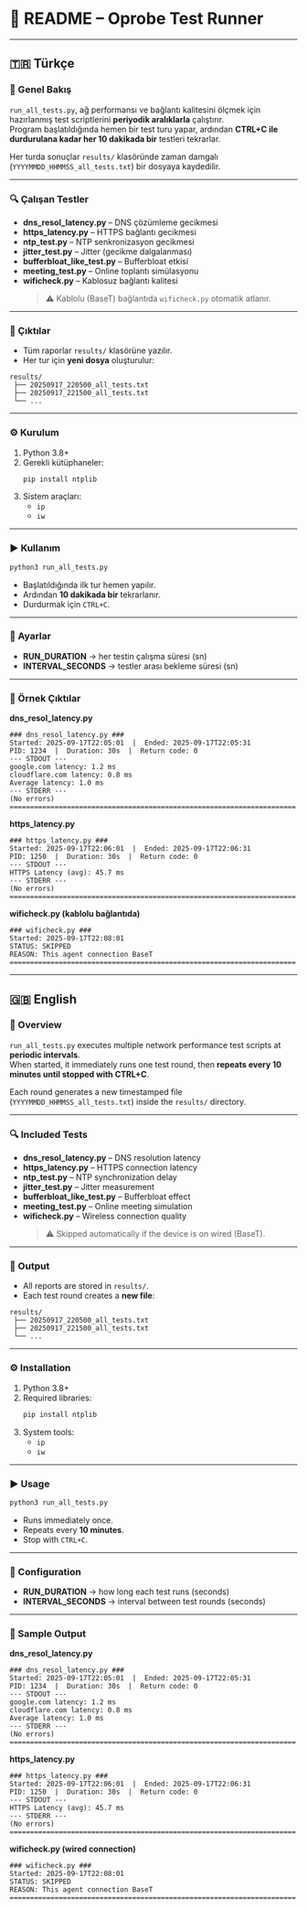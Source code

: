 # 📘 README – Oprobe Test Runner

---

## 🇹🇷 Türkçe

### 📌 Genel Bakış
`run_all_tests.py`, ağ performansı ve bağlantı kalitesini ölçmek için hazırlanmış test scriptlerini **periyodik aralıklarla** çalıştırır.  
Program başlatıldığında hemen bir test turu yapar, ardından **CTRL+C ile durdurulana kadar her 10 dakikada bir** testleri tekrarlar.  

Her turda sonuçlar `results/` klasöründe zaman damgalı (`YYYYMMDD_HHMMSS_all_tests.txt`) bir dosyaya kaydedilir.

---

### 🔍 Çalışan Testler
- **dns_resol_latency.py** – DNS çözümleme gecikmesi  
- **https_latency.py** – HTTPS bağlantı gecikmesi  
- **ntp_test.py** – NTP senkronizasyon gecikmesi  
- **jitter_test.py** – Jitter (gecikme dalgalanması)  
- **bufferbloat_like_test.py** – Bufferbloat etkisi  
- **meeting_test.py** – Online toplantı simülasyonu  
- **wificheck.py** – Kablosuz bağlantı kalitesi  
  > ⚠️ Kablolu (BaseT) bağlantıda `wificheck.py` otomatik atlanır.

---

### 📂 Çıktılar
- Tüm raporlar `results/` klasörüne yazılır.  
- Her tur için **yeni dosya** oluşturulur:  

```
results/
 ├── 20250917_220500_all_tests.txt
 ├── 20250917_221500_all_tests.txt
 └── ...
```

---

### ⚙️ Kurulum
1. Python 3.8+  
2. Gerekli kütüphaneler:
   ```bash
   pip install ntplib
   ```
3. Sistem araçları:
   - `ip`
   - `iw`

---

### ▶️ Kullanım
```bash
python3 run_all_tests.py
```

- Başlatıldığında ilk tur hemen yapılır.  
- Ardından **10 dakikada bir** tekrarlanır.  
- Durdurmak için `CTRL+C`.  

---

### 🔧 Ayarlar
- **RUN_DURATION** → her testin çalışma süresi (sn)  
- **INTERVAL_SECONDS** → testler arası bekleme süresi (sn)  

---

### 📑 Örnek Çıktılar
**dns_resol_latency.py**
```
### dns_resol_latency.py ###
Started: 2025-09-17T22:05:01  |  Ended: 2025-09-17T22:05:31
PID: 1234  |  Duration: 30s  |  Return code: 0
--- STDOUT ---
google.com latency: 1.2 ms
cloudflare.com latency: 0.8 ms
Average latency: 1.0 ms
--- STDERR ---
(No errors)
======================================================================
```

**https_latency.py**
```
### https_latency.py ###
Started: 2025-09-17T22:06:01  |  Ended: 2025-09-17T22:06:31
PID: 1250  |  Duration: 30s  |  Return code: 0
--- STDOUT ---
HTTPS Latency (avg): 45.7 ms
--- STDERR ---
(No errors)
======================================================================
```

**wificheck.py (kablolu bağlantıda)**  
```
### wificheck.py ###
Started: 2025-09-17T22:08:01
STATUS: SKIPPED
REASON: This agent connection BaseT
======================================================================
```

---

## 🇬🇧 English

### 📌 Overview
`run_all_tests.py` executes multiple network performance test scripts at **periodic intervals**.  
When started, it immediately runs one test round, then **repeats every 10 minutes until stopped with CTRL+C**.  

Each round generates a new timestamped file (`YYYYMMDD_HHMMSS_all_tests.txt`) inside the `results/` directory.

---

### 🔍 Included Tests
- **dns_resol_latency.py** – DNS resolution latency  
- **https_latency.py** – HTTPS connection latency  
- **ntp_test.py** – NTP synchronization delay  
- **jitter_test.py** – Jitter measurement  
- **bufferbloat_like_test.py** – Bufferbloat effect  
- **meeting_test.py** – Online meeting simulation  
- **wificheck.py** – Wireless connection quality  
  > ⚠️ Skipped automatically if the device is on wired (BaseT).

---

### 📂 Output
- All reports are stored in `results/`.  
- Each test round creates a **new file**:  

```
results/
 ├── 20250917_220500_all_tests.txt
 ├── 20250917_221500_all_tests.txt
 └── ...
```

---

### ⚙️ Installation
1. Python 3.8+  
2. Required libraries:
   ```bash
   pip install ntplib
   ```
3. System tools:
   - `ip`
   - `iw`

---

### ▶️ Usage
```bash
python3 run_all_tests.py
```

- Runs immediately once.  
- Repeats every **10 minutes**.  
- Stop with `CTRL+C`.  

---

### 🔧 Configuration
- **RUN_DURATION** → how long each test runs (seconds)  
- **INTERVAL_SECONDS** → interval between test rounds (seconds)  

---

### 📑 Sample Output
**dns_resol_latency.py**
```
### dns_resol_latency.py ###
Started: 2025-09-17T22:05:01  |  Ended: 2025-09-17T22:05:31
PID: 1234  |  Duration: 30s  |  Return code: 0
--- STDOUT ---
google.com latency: 1.2 ms
cloudflare.com latency: 0.8 ms
Average latency: 1.0 ms
--- STDERR ---
(No errors)
======================================================================
```

**https_latency.py**
```
### https_latency.py ###
Started: 2025-09-17T22:06:01  |  Ended: 2025-09-17T22:06:31
PID: 1250  |  Duration: 30s  |  Return code: 0
--- STDOUT ---
HTTPS Latency (avg): 45.7 ms
--- STDERR ---
(No errors)
======================================================================
```

**wificheck.py (wired connection)**  
```
### wificheck.py ###
Started: 2025-09-17T22:08:01
STATUS: SKIPPED
REASON: This agent connection BaseT
======================================================================
```
